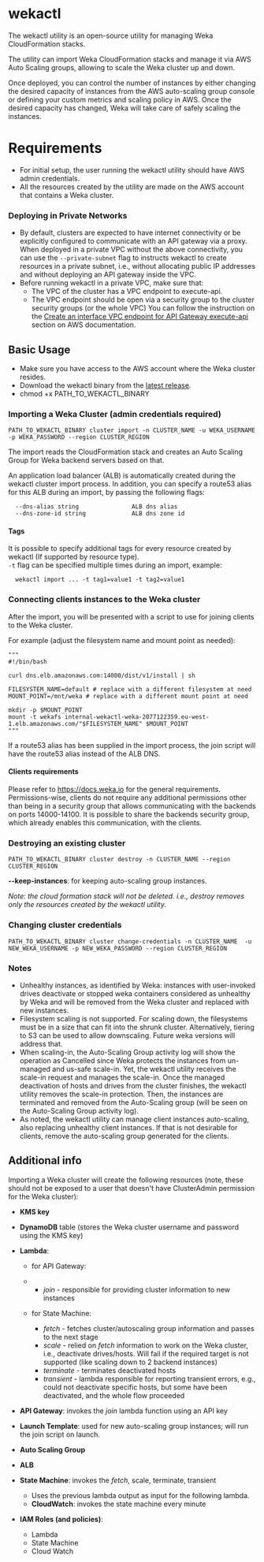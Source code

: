 # wekactl

The wekactl utility is an open-source utility for managing Weka CloudFormation stacks.

The utility can import Weka CloudFormation stacks and manage it via AWS Auto Scaling groups, allowing to scale the Weka cluster up and down.

Once deployed, you can control the number of instances by either changing the desired capacity of instances from the AWS auto-scaling group console or defining your custom metrics and scaling policy in AWS. Once the desired capacity has changed, Weka will take care of safely scaling the instances.

# Requirements

- For initial setup, the user running the wekactl utility should have AWS admin credentials.
- All the resources created by the utility are made on the AWS account that contains a Weka cluster.

### Deploying in Private Networks
- By default, clusters are expected to have internet connectivity or be explicitly configured to communicate with an API gateway via a proxy.
When deployed in a private VPC without the above connectivity, you can use the `--private-subnet` flag to instructs wekactl to create resources in a private subnet, i.e., without allocating public IP addresses and without deploying an API gateway inside the VPC.
- Before running wekactl in a private VPC, make sure that:
  - The VPC of the cluster has a VPC endpoint to execute-api.
  - The VPC endpoint should be open via a security group to the cluster security groups (or the whole VPC)
You can follow the instruction on the [Create an interface VPC endpoint for API Gateway execute-api](https://docs.aws.amazon.com/apigateway/latest/developerguide/apigateway-private-apis.html#apigateway-private-api-create-interface-vpc-endpoint "AWS Documentation") section on AWS documentation.


## Basic Usage

- Make sure you have access to the AWS account where the Weka cluster resides.
- Download the wekactl binary from the [latest release](https://github.com/weka/wekactl/releases/latest).
- chmod +x PATH_TO_WEKACTL_BINARY

### Importing a Weka Cluster (admin credentials required)

```
PATH_TO_WEKACTL_BINARY cluster import -n CLUSTER_NAME -u WEKA_USERNAME -p WEKA_PASSWORD --region CLUSTER_REGION
```

The import reads the CloudFormation stack and creates an Auto Scaling Group for Weka backend servers based on that.

An application load balancer (ALB) is automatically created during the wekactl cluster import process. In addition, you can specify a route53 alias for this ALB during an import, by passing the following flags:
```
  --dns-alias string               ALB dns alias
  --dns-zone-id string             ALB dns zone id
```

#### Tags
It is possible to specify additional tags for every resource created by wekactl (If supported by resource type).  
`-t` flag can be specified multiple times during an import, example:
```
  wekactl import ... -t tag1=value1 -t tag2=value1
```

### Connecting clients instances to the Weka cluster
After the import, you will be presented with a script to use for joining clients to the Weka cluster.

For example (adjust the filesystem name and mount point as needed):
```
"""
#!/bin/bash

curl dns.elb.amazonaws.com:14000/dist/v1/install | sh

FILESYSTEM_NAME=default # replace with a different filesystem at need
MOUNT_POINT=/mnt/weka # replace with a different mount point at need

mkdir -p $MOUNT_POINT
mount -t wekafs internal-wekactl-weka-2077122359.eu-west-1.elb.amazonaws.com/"$FILESYSTEM_NAME" $MOUNT_POINT
"""
```

If a route53 alias has been supplied in the import process, the join script will have the route53 alias instead of the ALB DNS.

#### Clients requirements
Please refer to https://docs.weka.io for the general requirements.
Permissions-wise, clients do not require any additional permissions other than being in a security group that allows communicating with the backends on ports 14000-14100. It is possible to share the backends security group, which already enables this communication, with the clients.

### Destroying an existing cluster

```
PATH_TO_WEKACTL_BINARY cluster destroy -n CLUSTER_NAME --region CLUSTER_REGION
```

**--keep-instances**: for keeping auto-scaling group instances.

*Note: the cloud formation stack will not be deleted. i.e., destroy removes only the resources created by the wekactl utility.*

### Changing cluster credentials
    PATH_TO_WEKACTL_BINARY cluster change-credentials -n CLUSTER_NAME  -u NEW_WEKA_USERNAME -p NEW_WEKA_PASSWORD --region CLUSTER_REGION

### Notes

- Unhealthy instances, as identified by Weka: instances with user-invoked drives deactivate or stopped weka containers considered as unhealthy by Weka and will be removed from the Weka cluster and replaced with new instances.
- Filesystem scaling is not supported. For scaling down, the filesystems must be in a size that can fit into the shrunk cluster. Alternatively, tiering to S3 can be used to allow downscaling. Future weka versions will address that.
- When scaling-in, the Auto-Scaling Group activity log will show the operation as Cancelled since Weka protects the instances from un-managed and us-safe scale-in. Yet, the wekactl utility receives the scale-in request and manages the scale-in. Once the managed deactivation of hosts and drives from the cluster finishes, the wekactl utility removes the scale-in protection. Then, the instances are terminated and removed from the Auto-Scaling group (will be seen on the Auto-Scaling Group activity log).
- As noted, the wekactl utility can manage client instances auto-scaling, also replacing unhealthy client instances. If that is not desirable for clients, remove the auto-scaling group generated for the clients.

## Additional info

Importing a Weka cluster will create the following resources (note, these should not be exposed to a user that doesn't have ClusterAdmin permission for the Weka cluster):

- **KMS key**

- **DynamoDB** table (stores the Weka cluster username and password using the KMS key)

- **Lambda**:

  - for API Gateway:

  - - *join* - responsible for providing cluster information to new instances

  - for State Machine:

    - *fetch* - fetches cluster/autoscaling group information and passes to the next stage
    - *scale* - relied on *fetch* information to work on the Weka cluster, i.e., deactivate drives/hosts. Will fail if the required target is not supported (like scaling down to 2 backend instances)
    - *terminate* - terminates deactivated hosts
    - *transient* - lambda responsible for reporting transient errors, e.g., could not deactivate specific hosts, but some have been deactivated, and the whole flow proceeded

- **API Gateway**: invokes the *join* lambda function using an API key

- **Launch Template**: used for new auto-scaling group instances; will run the join script on launch.

- **Auto Scaling Group**

- **ALB**

- **State Machine**: invokes the *fetch*, scale, terminate, transient

  - Uses the previous lambda output as input for the following lambda.
  - **CloudWatch**: invokes the state machine every minute

- **IAM Roles (and policies)**:

  - Lambda
  - State Machine
  - Cloud Watch
